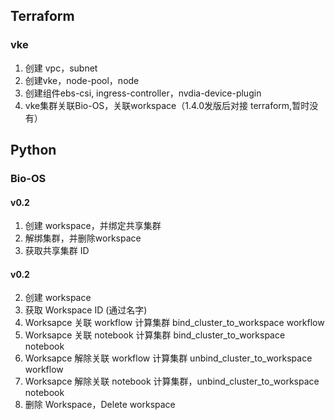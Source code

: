 ## Terraform 
### vke
1. 创建 vpc，subnet
2. 创建vke，node-pool，node
3. 创建组件ebs-csi, ingress-controller，nvdia-device-plugin
4. vke集群关联Bio-OS，关联workspace（1.4.0发版后对接 terraform,暂时没有）

## Python
### Bio-OS
#### v0.2
1. 创建 workspace，并绑定共享集群
2. 解绑集群，并删除workspace
1. 获取共享集群 ID

#### v0.2
2. 创建 workspace
3. 获取 Workspace ID (通过名字)
4. Worksapce 关联 workflow 计算集群 bind_cluster_to_workspace workflow
5. Worksapce 关联 notebook 计算集群 bind_cluster_to_workspace notebook 
6. Worksapce 解除关联 workflow 计算集群 unbind_cluster_to_workspace workflow
7. Worksapce 解除关联 notebook 计算集群，unbind_cluster_to_workspace notebook 
8. 删除 Workspace，Delete workspace 


